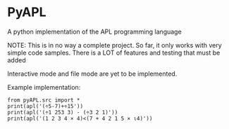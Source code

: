 # PyAPL
A python implementation of the APL programming language

NOTE: This is in no way a complete project. So far, it only works with very simple code samples. There is a LOT of features and testing that must be added

Interactive mode and file mode are yet to be implemented.

Example implementation:

    from pyAPL.src import *
    print(apl('(÷5-7)+÷15'))
    print(apl('(÷1 253 3) - (÷3 2 1)'))
    print(apl('(1 2 3 4 × 4)<(7 + 4 2 1 5 × ⍳4)'))